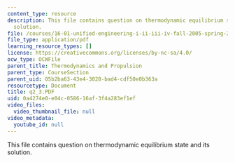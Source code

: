 ```yaml
---
content_type: resource
description: This file contains question on thermodynamic equilibrium state and its
  solution.
file: /courses/16-01-unified-engineering-i-ii-iii-iv-fall-2005-spring-2006/0a4274e0e04c058616af3f4a283ef1ef_q2_3.PDF
file_type: application/pdf
learning_resource_types: []
license: https://creativecommons.org/licenses/by-nc-sa/4.0/
ocw_type: OCWFile
parent_title: Thermodynamics and Propulsion
parent_type: CourseSection
parent_uid: 05b2ba63-43e4-3028-bad4-cdf50e0b363a
resourcetype: Document
title: q2_3.PDF
uid: 0a4274e0-e04c-0586-16af-3f4a283ef1ef
video_files:
  video_thumbnail_file: null
video_metadata:
  youtube_id: null
---
```

This file contains question on thermodynamic equilibrium state and its solution.